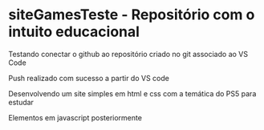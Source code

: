 # siteGamesTeste - Repositório com o intuito educacional

Testando conectar o github ao repositório criado no git associado ao VS Code

Push realizado com sucesso a partir do VS code

Desenvolvendo um site simples em html e css com a temática do PS5 para estudar

Elementos em javascript posteriormente
